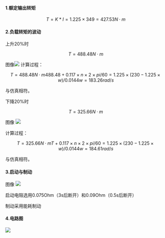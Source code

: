  #### 1.额定输出转矩

```math
T = K*I = 1.225×349 = 427.53N·m
```

 #### 2.负载转矩的波动
上升20%时
```math
T = 488.48N·m
```
图像![](https://img-blog.csdnimg.cn/20190310222127994.jpg?x-oss-process=image/watermark,type_ZmFuZ3poZW5naGVpdGk,shadow_10,text_aHR0cHM6Ly9ibG9nLmNzZG4ubmV0L3lfc19oMTk5OA==,size_16,color_FFFFFF,t_70)
计算过程：
```math
T = 488.48N·m
488.48+0.117×n×2×pi/60 = 1.225×(230-1.225×w)/0.0144
w = 183.26rad/s
```
与仿真相符。

下降20%时
```math
T = 325.66N·m
```
图像
![](https://img-blog.csdnimg.cn/20190310222154668.jpg?x-oss-process=image/watermark,type_ZmFuZ3poZW5naGVpdGk,shadow_10,text_aHR0cHM6Ly9ibG9nLmNzZG4ubmV0L3lfc19oMTk5OA==,size_16,color_FFFFFF,t_70)

计算过程：
```math
T = 325.66N·m
T+0.117×n×2×pi/60 = 1.225×(230-1.225×w)/0.0144
w = 184.61rad/s
``` 
与仿真相符。

 #### 3.启动与制动
图像
![](https://img-blog.csdnimg.cn/20190310221358736.jpg?x-oss-process=image/watermark,type_ZmFuZ3poZW5naGVpdGk,shadow_10,text_aHR0cHM6Ly9ibG9nLmNzZG4ubmV0L3lfc19oMTk5OA==,size_16,color_FFFFFF,t_70)

启动电阻选用0.075Ohm（3s后断开）和0.09Ohm（0.5s后断开）

制动采用能耗制动

 #### 4.电路图
![](https://img-blog.csdnimg.cn/20190310222216581.GIF)
